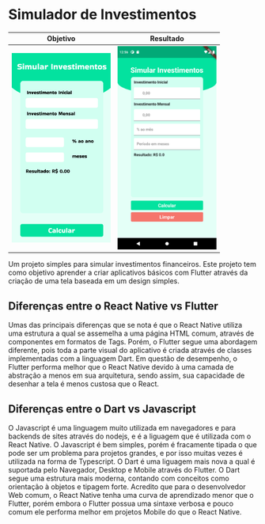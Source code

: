 # Simulador de Investimentos

Objetivo                                                      | Resultado
:------------------------------------------------------------:|:-------------------------:
<img alt="Objetivo" src="assets/objetivo.png" width="200px" />      |  <img alt="Resultado" src="assets/resultado.png" width="200px" />

Um projeto simples para simular investimentos financeiros. Este projeto tem como objetivo aprender a
criar aplicativos básicos com Flutter através da criação de uma tela baseada em um design simples.

## Diferenças entre o React Native vs Flutter
Umas das principais diferenças que se nota é que o React Native utiliza uma estrutura a qual se
assemelha a uma página HTML comum, através de componentes em formatos de Tags. Porém, o Flutter
segue uma abordagem diferente, pois toda a parte visual do aplicativo é criada através de classes
implementadas com a linguagem Dart. Em questão de desempenho, o Flutter performa melhor que o React
Native devido à uma camada de abstração a menos em sua arquitetura, sendo assim, sua capacidade de
desenhar a tela é menos custosa que o React.

## Diferenças entre o Dart vs Javascript
O Javascript é uma linguagem muito utilizada em navegadores e para backends de sites através do
nodejs, e é a liguagem que é utilizada com o React Native. O Javascript é bem simples, porém é
fracamente tipada o que pode ser um problema para projetos grandes, e por isso muitas vezes é
utilizada na forma de Typescript.
O Dart é uma liguagem mais nova a qual é suportada pelo Navegador, Desktop e Mobile através do
Flutter. O Dart segue uma estrutura mais moderna, contando com conceitos como orientação à objetos e
tipagem forte.
Acredito que para o desenvolvedor Web comum, o React Native tenha uma curva de aprendizado menor que
o Flutter, porém embora o Flutter possua uma sintaxe verbosa e pouco comum ele performa melhor em
projetos Mobile do que o React Native.